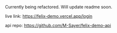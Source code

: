 Currently being refactored. Will update readme soon.

live link: https://felix-demo.vercel.app/login

api repo: https://github.com/M-Sayer/felix-demo-api
